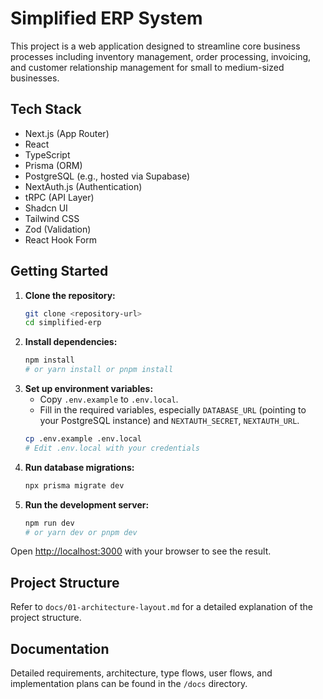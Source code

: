 # Simplified ERP System

This project is a web application designed to streamline core business processes including inventory management, order processing, invoicing, and customer relationship management for small to medium-sized businesses.

## Tech Stack

- Next.js (App Router)
- React
- TypeScript
- Prisma (ORM)
- PostgreSQL (e.g., hosted via Supabase)
- NextAuth.js (Authentication)
- tRPC (API Layer)
- Shadcn UI
- Tailwind CSS
- Zod (Validation)
- React Hook Form

## Getting Started

1.  **Clone the repository:**
    ```bash
    git clone <repository-url>
    cd simplified-erp
    ```
2.  **Install dependencies:**
    ```bash
    npm install
    # or yarn install or pnpm install
    ```
3.  **Set up environment variables:**
    *   Copy `.env.example` to `.env.local`.
    *   Fill in the required variables, especially `DATABASE_URL` (pointing to your PostgreSQL instance) and `NEXTAUTH_SECRET`, `NEXTAUTH_URL`.
    ```bash
    cp .env.example .env.local
    # Edit .env.local with your credentials
    ```
4.  **Run database migrations:**
    ```bash
    npx prisma migrate dev
    ```
5.  **Run the development server:**
    ```bash
    npm run dev
    # or yarn dev or pnpm dev
    ```

Open [http://localhost:3000](http://localhost:3000) with your browser to see the result.

## Project Structure

Refer to `docs/01-architecture-layout.md` for a detailed explanation of the project structure.

## Documentation

Detailed requirements, architecture, type flows, user flows, and implementation plans can be found in the `/docs` directory. 